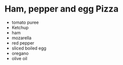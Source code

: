 # Ham, pepper and egg Pizza

 - tomato puree
 - Ketchup
 - ham 
 - mozarella
 - red pepper
 - sliced boiled egg
 - oregano
 - olive oil